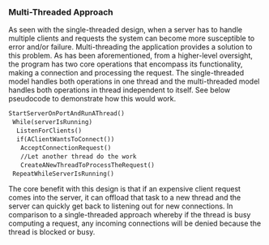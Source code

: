 ### Multi-Threaded Approach

As seen with the single-threaded design, when a server has to handle multiple clients and requests the system can become more susceptible to error and/or failure. Multi-threading the application provides a solution to this problem. As has been aforementioned, from a higher-level oversight, the program has two core operations that encompass its functionality, making a connection and processing the request. The single-threaded model handles both operations in one thread and the multi-threaded model handles both operations in thread independent to itself. See below pseudocode to demonstrate how this would work.   

`StartServerOnPortAndRunAThread()`   
&nbsp;&nbsp;`While(serverIsRunning)`   
&nbsp;&nbsp;&nbsp;&nbsp;`ListenForClients()`   
&nbsp;&nbsp;&nbsp;&nbsp;`if(AClientWantsToConnect())`   
&nbsp;&nbsp;&nbsp;&nbsp;&nbsp;&nbsp;`AcceptConnectionRequest()`   
&nbsp;&nbsp;&nbsp;&nbsp;&nbsp;&nbsp;`//Let another thread do the work`   
&nbsp;&nbsp;&nbsp;&nbsp;&nbsp;&nbsp;`CreateANewThreadToProcessTheRequest()`   
&nbsp;&nbsp;`RepeatWhileServerIsRunning()`   

The core benefit with this design is that if an expensive client request comes into the server, it can offload that task to a new thread and the server can quickly get back to listening out for new connections. In comparison to a single-threaded approach whereby if the thread is busy computing a request, any incoming connections will be denied because the thread is blocked or busy.

